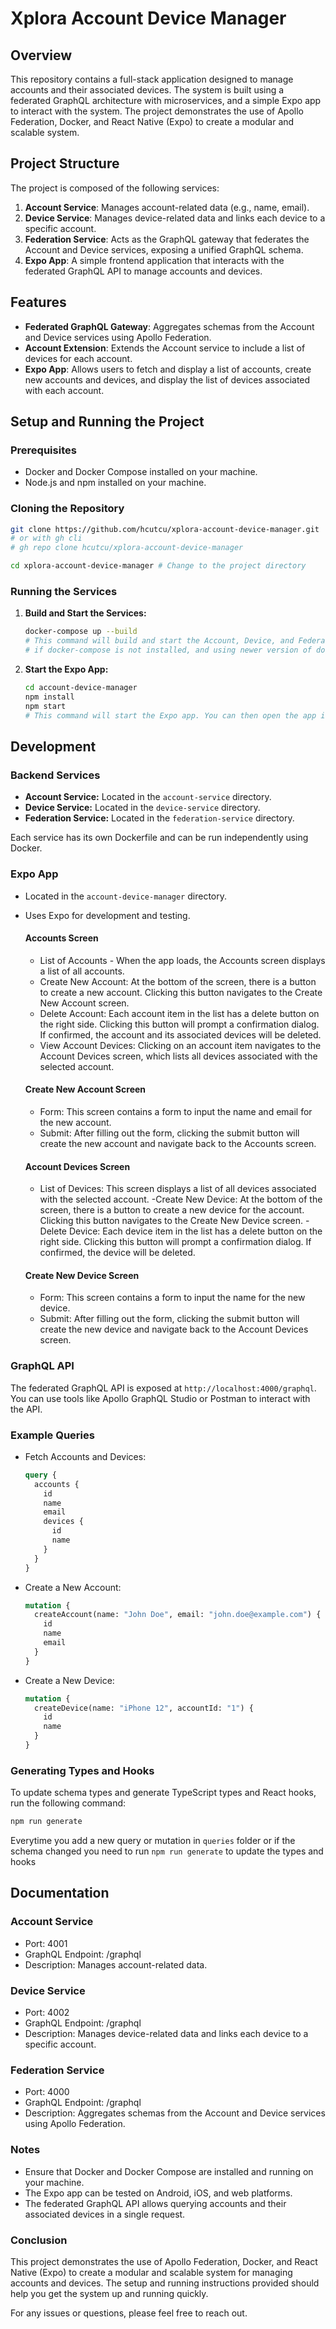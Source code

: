 # Xplora Account Device Manager

## Overview

This repository contains a full-stack application designed to manage accounts and their associated devices. The system is built using a federated GraphQL architecture with microservices, and a simple Expo app to interact with the system. The project demonstrates the use of Apollo Federation, Docker, and React Native (Expo) to create a modular and scalable system.

## Project Structure

The project is composed of the following services:

1. **Account Service**: Manages account-related data (e.g., name, email).
2. **Device Service**: Manages device-related data and links each device to a specific account.
3. **Federation Service**: Acts as the GraphQL gateway that federates the Account and Device services, exposing a unified GraphQL schema.
4. **Expo App**: A simple frontend application that interacts with the federated GraphQL API to manage accounts and devices.

## Features

- **Federated GraphQL Gateway**: Aggregates schemas from the Account and Device services using Apollo Federation.
- **Account Extension**: Extends the Account service to include a list of devices for each account.
- **Expo App**: Allows users to fetch and display a list of accounts, create new accounts and devices, and display the list of devices associated with each account.

## Setup and Running the Project

### Prerequisites

- Docker and Docker Compose installed on your machine.
- Node.js and npm installed on your machine.

### Cloning the Repository

```sh
git clone https://github.com/hcutcu/xplora-account-device-manager.git
# or with gh cli
# gh repo clone hcutcu/xplora-account-device-manager

cd xplora-account-device-manager # Change to the project directory
```

### Running the Services

1. **Build and Start the Services:**

   ```sh
   docker-compose up --build
   # This command will build and start the Account, Device, and Federation services.
   # if docker-compose is not installed, and using newer version of docker, use `docker compose up --build` instead
   ```

2. **Start the Expo App:**
   ```sh
   cd account-device-manager
   npm install
   npm start
   # This command will start the Expo app. You can then open the app in an Android emulator, iOS simulator, or a physical device using the Expo Go app.
   ```

## Development

### Backend Services

- **Account Service:** Located in the `account-service` directory.
- **Device Service:** Located in the `device-service` directory.
- **Federation Service:** Located in the `federation-service` directory.

Each service has its own Dockerfile and can be run independently using Docker.

### Expo App

- Located in the `account-device-manager` directory.
- Uses Expo for development and testing.

  #### Accounts Screen

  - List of Accounts - When the app loads, the Accounts screen displays a list of all accounts.
  - Create New Account: At the bottom of the screen, there is a button to create a new account. Clicking this button navigates to the Create New Account screen.
  - Delete Account: Each account item in the list has a delete button on the right side. Clicking this button will prompt a confirmation dialog. If confirmed, the account and its associated devices will be deleted.
  - View Account Devices: Clicking on an account item navigates to the Account Devices screen, which lists all devices associated with the selected account.

  #### Create New Account Screen

  - Form: This screen contains a form to input the name and email for the new account.
  - Submit: After filling out the form, clicking the submit button will create the new account and navigate back to the Accounts screen.

  #### Account Devices Screen

  - List of Devices: This screen displays a list of all devices associated with the selected account.
    -Create New Device: At the bottom of the screen, there is a button to create a new device for the account. Clicking this button navigates to the Create New Device screen.
    -Delete Device: Each device item in the list has a delete button on the right side. Clicking this button will prompt a confirmation dialog. If confirmed, the device will be deleted.

  #### Create New Device Screen

  - Form: This screen contains a form to input the name for the new device.
  - Submit: After filling out the form, clicking the submit button will create the new device and navigate back to the Account Devices screen.

### GraphQL API

The federated GraphQL API is exposed at `http://localhost:4000/graphql`. You can use tools like Apollo GraphQL Studio or Postman to interact with the API.

### Example Queries

- Fetch Accounts and Devices:

  ```graphql
  query {
    accounts {
      id
      name
      email
      devices {
        id
        name
      }
    }
  }
  ```

- Create a New Account:
  ```graphql
  mutation {
    createAccount(name: "John Doe", email: "john.doe@example.com") {
      id
      name
      email
    }
  }
  ```
- Create a New Device:

  ```graphql
  mutation {
    createDevice(name: "iPhone 12", accountId: "1") {
      id
      name
    }
  }
  ```

### Generating Types and Hooks

To update schema types and generate TypeScript types and React hooks, run the following command:

```sh
npm run generate
```
Everytime you add a new query or mutation in `queries` folder or if the schema changed you need to run `npm run generate` to update the types and hooks


## Documentation

### Account Service

- Port: 4001
- GraphQL Endpoint: /graphql
- Description: Manages account-related data.

### Device Service

- Port: 4002
- GraphQL Endpoint: /graphql
- Description: Manages device-related data and links each device to a specific account.

### Federation Service

- Port: 4000
- GraphQL Endpoint: /graphql
- Description: Aggregates schemas from the Account and Device services using Apollo Federation.

### Notes

- Ensure that Docker and Docker Compose are installed and running on your machine.
- The Expo app can be tested on Android, iOS, and web platforms.
- The federated GraphQL API allows querying accounts and their associated devices in a single request.

### Conclusion

This project demonstrates the use of Apollo Federation, Docker, and React Native (Expo) to create a modular and scalable system for managing accounts and devices. The setup and running instructions provided should help you get the system up and running quickly.

For any issues or questions, please feel free to reach out.
